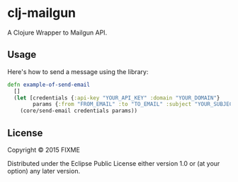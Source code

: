 # clj-mailgun

A Clojure Wrapper to Mailgun API.

Usage
-----
Here's how to send a message using the library:

```clojure
defn example-of-send-email
  []
  (let [credentials {:api-key "YOUR_API_KEY" :domain "YOUR_DOMAIN"}
        params {:from "FROM_EMAIL" :to "TO_EMAIL" :subject "YOUR_SUBJECT" :text "YOUR_TEXT"}]
    (core/send-email credentials params))
```
## License

Copyright © 2015 FIXME

Distributed under the Eclipse Public License either version 1.0 or (at
your option) any later version.
